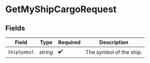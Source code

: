 # GetMyShipCargoRequest


## Fields

| Field                   | Type                    | Required                | Description             |
| ----------------------- | ----------------------- | ----------------------- | ----------------------- |
| `ShipSymbol`            | *string*                | :heavy_check_mark:      | The symbol of the ship. |